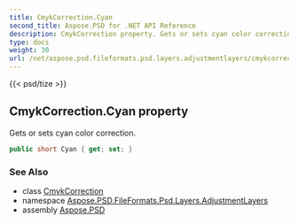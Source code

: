 ```yaml
---
title: CmykCorrection.Cyan
second_title: Aspose.PSD for .NET API Reference
description: CmykCorrection property. Gets or sets cyan color correction
type: docs
weight: 30
url: /net/aspose.psd.fileformats.psd.layers.adjustmentlayers/cmykcorrection/cyan/
---
```

{{< psd/tize >}}
## CmykCorrection.Cyan property

Gets or sets cyan color correction.

```csharp
public short Cyan { get; set; }
```

### See Also

* class [CmykCorrection](../)
* namespace [Aspose.PSD.FileFormats.Psd.Layers.AdjustmentLayers](../../cmykcorrection/)
* assembly [Aspose.PSD](../../../)


